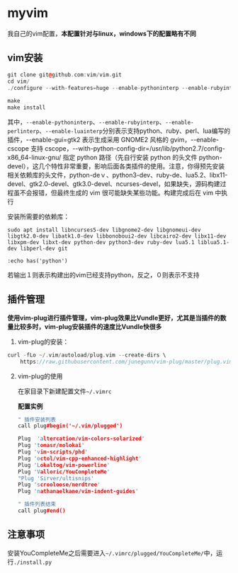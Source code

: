 # myvim

我自己的vim配置，**本配置针对与linux，windows下的配置略有不同**

## vim安装

```c++
git clone git@github.com:vim/vim.git
cd vim/
./configure --with-features=huge --enable-pythoninterp --enable-rubyinterp --enable-luainterp --enable-perlinterp --with-python-config-dir=/usr/lib/python2.7/config-x86_64-linux-gnu/ --enable-gui=gtk2 --enable-cscope --prefix=/usr/local
						
make
make install
```

其中，<code>--enable-pythoninterp</code>、<code>--enable-rubyinterp</code>、<code>--enable-perlinterp</code>、<code>--enable-luainterp</code>分别表示支持python、ruby、perl、lua编写的插件，--enable-gui=gtk2 表示生成采用 GNOME2 风格的 gvim，--enable-cscope 支持 cscope，--with-python-config-dir=/usr/lib/python2.7/config-x86_64-linux-gnu/ 指定 python 路径（先自行安装 python 的头文件 python-devel），这几个特性非常重要，影响后面各类插件的使用。注意，你得预先安装相关依赖库的头文件，python-deｖ、python3-dev、ruby-de、lua5.2、libx11-devel、gtk2.0-devel、gtk3.0-devel、ncurses-devel，如果缺失，源码构建过程虽不会报错，但最终生成的 vim 很可能缺失某些功能。构建完成后在 vim 中执行

安装所需要的依赖库：

```
sudo apt install libncurses5-dev libgnome2-dev libgnomeui-dev libgtk2.0-dev libatk1.0-dev libbonoboui2-dev libcairo2-dev libx11-dev libxpm-dev libxt-dev python-dev python3-dev ruby-dev lua5.1 liblua5.1-dev libperl-dev git
```



```
:echo has('python')
```

若输出１则表示构建出的vim已经支持python，反之，０则表示不支持

## 插件管理

**使用vim-plug进行插件管理，vim-plug效果比Vundle更好，尤其是当插件的数量比较多时，vim-plug安装插件的速度比Vundle快很多**

1.  vim-plug的安装：

```c++
curl -fLo ~/.vim/autoload/plug.vim --create-dirs \
	https://raw.githubusercontent.com/junegunn/vim-plug/master/plug.vim
```

2.  vim-plug的使用

    在家目录下新建配置文件`~/.vimrc`

    **配置实例**

    ```c++
    " 插件安装列表
    call plug#begin('~/.vim/plugged')
    
    Plug  'altercation/vim-colors-solarized'
    Plug 'tomasr/molokai'
    Plug 'vim-scripts/phd'
    Plug 'octol/vim-cpp-enhanced-highlight'
    Plug 'Lokaltog/vim-powerline'
    Plug 'Valloric/YouCompleteMe'
    "Plug 'Sirver/ultisnips'
    Plug 'scrooloose/nerdtree'
    Plug 'nathanaelkane/vim-indent-guides'
    
    " 插件列表结束
    call plug#end()
    ```

## 注意事项

安装YouCompleteMe之后需要进入`~/.vimrc/plugged/YouCompleteMe/`中，运行`./install.py`
